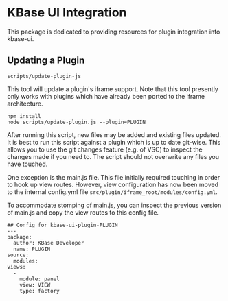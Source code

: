 # KBase UI Integration

This package is dedicated to providing resources for plugin integration into kbase-ui.

## Updating a Plugin

`scripts/update-plugin-js`

This tool will update a plugin's iframe support. Note that this tool presently only works with plugins which have already been ported to the iframe architecture.

```
npm install
node scripts/update-plugin.js --plugin=PLUGIN
```

After running this script, new files may be added and existing files updated. It is best to run this script against a plugin which is up to date git-wise. This allows you to use the git changes feature (e.g. of VSC) to inspect the changes made if you need to. The script should not overwrite any files you have touched.

One exception is the main.js file. This file initially required touching in order to hook up view routes. However, view configuration has now been moved to the internal config.yml file `src/plugin/iframe_root/modules/config.yml`.

To accommodate stomping of main.js, you can inspect the previous version of main.js and copy the view routes to this config file.

```
## Config for kbase-ui-plugin-PLUGIN
---
package:
  author: KBase Developer
  name: PLUGIN
source:
  modules:
views:
  -
    module: panel
    view: VIEW
    type: factory
```
